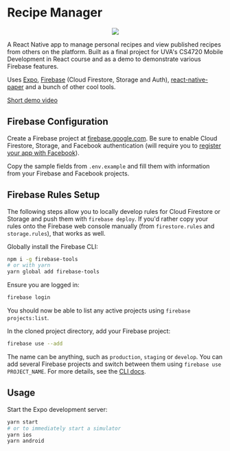 # Recipe Manager

<div style="text-align:center">
  <img style="max-height: 500px" src="https://i.imgur.com/7050MqH.png">
</div>

A React Native app to manage personal recipes and view published recipes from others on the platform. Built as a final project for UVA's CS4720 Mobile Development in React course and as a demo to demonstrate various Firebase features.

Uses [Expo](https://expo.io/), [Firebase](https://firebase.google.com/) (Cloud Firestore, Storage and Auth), [react-native-paper](https://callstack.github.io/react-native-paper/) and a bunch of other cool tools.

[Short demo video](https://www.youtube.com/watch?v=-BPMJOxCd_A)

## Firebase Configuration

Create a Firebase project at [firebase.google.com](https://firebase.google.com/). Be sure to enable Cloud Firestore, Storage, and Facebook authentication (will require you to [register your app with Facebook](https://developers.facebook.com/docs/apps/)).

Copy the sample fields from `.env.example` and fill them with information from your Firebase and Facebook projects.

## Firebase Rules Setup

The following steps allow you to locally develop rules for Cloud Firestore or Storage and push them with `firebase deploy`. If you'd rather copy your rules onto the Firebase web console manually (from `firestore.rules` and `storage.rules`), that works as well.

Globally install the Firebase CLI:

```bash
npm i -g firebase-tools
# or with yarn
yarn global add firebase-tools
```

Ensure you are logged in:

```bash
firebase login
```

You should now be able to list any active projects using `firebase projects:list`.

In the cloned project directory, add your Firebase project:

```bash
firebase use --add
```

The name can be anything, such as `production`, `staging` or `develop`. You can add several Firebase projects and switch between them using `firebase use PROJECT_NAME`. For more details, see the [CLI docs](https://firebase.google.com/docs/cli#project_aliases).

## Usage

Start the Expo development server:

```bash
yarn start
# or to immediately start a simulator
yarn ios
yarn android
```
